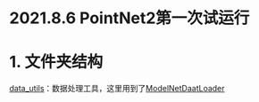 # 2021.8.6 PointNet2第一次试运行

# 1. 文件夹结构
[data_utils](./data_utils)：数据处理工具，这里用到了[ModelNetDaatLoader]()  
